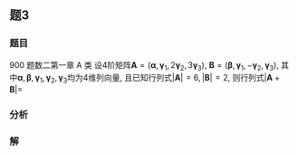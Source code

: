 ## 题3
### 题目
900 题数二第一章 A 类
设4阶矩阵$\mathbf{A} = ( \mathbf{\alpha}, {\mathbf{\gamma}}_{1}, 2{\mathbf{\gamma}}_{2}, 3{\mathbf{\gamma}}_{3} )$, $\mathbf{B} = ( \mathbf{\beta}, {\mathbf{\gamma}}_{1}, - {\mathbf{\gamma}}_{2}, {\mathbf{\gamma}}_{3} )$, 其中$\mathbf{\alpha}, \mathbf{\beta}, {\mathbf{\gamma}}_{1}, {\mathbf{\gamma}}_{2}, {\mathbf{\gamma}}_{3}$均为4维列向量, 且已知行列式$| \mathbf{A}| = 6, | \mathbf{B}| = 2$, 则行列式$| {\mathbf{A} + \mathbf{B}}| =$ 

### 分析

### 解